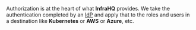 Authorization is at the heart of what **InfraHQ** provides. We take the authentication completed by an [IdP](IdP.md) and apply that to the roles and users in a destination like **Kubernetes** or **AWS** or **Azure**, etc.